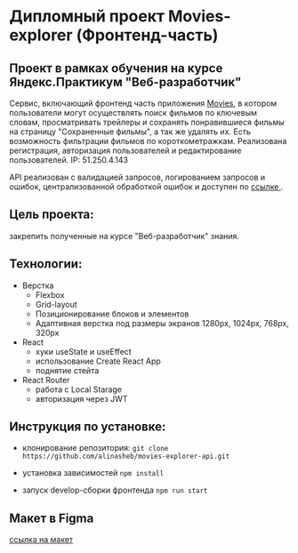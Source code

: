 # Дипломный проект Movies-explorer (Фронтенд-часть)

## Проект в рамках обучения на курсе Яндекс.Практикум "Веб-разработчик"

Сервис, включающий  фронтенд часть приложения [Movies](https://explor.movies.nomoredomains.icu/), в котором пользователи могут осуществлять поиск фильмов по ключевым словам, просматривать трейлеры и сохранять понравившиеся фильмы на страницу "Сохраненные фильмы", а так же удалять их. Есть возможность фильтрации фильмов по короткометражкам. Реализована регистрация, авторизация пользователей и редактирование пользователей. 
IP: 51.250.4.143

API реализован с валидацией запросов, логированием запросов и ошибок, централизованной обработкой ошибок и доступен по [ссылке ]( https://api.explorer.movies.nomoredomains.sbs/).

## Цель проекта:
закрепить полученные на курсе "Веб-разработчик" знания. 

## Технологии:
* Верстка
    - Flexbox
    - Grid-layout
    - Позиционирование блоков и элементов
    - Адаптивная верстка под размеры экранов 1280px, 1024px, 768px, 320px
* React
    - хуки useState и useEffect
    - использование Create React App
    - поднятие стейта
* React Router
    - работа с Local Starage
    - авторизация через JWT


## Инструкция по установке:

* клонирование репозитория: 
`git clone https://github.com/alinasheb/movies-explorer-api.git`

* установка зависимостей
`npm install`

* запуск develop-сборки фронтенда
`npm run start`

## Макет в Figma
[ссылка на макет ]( https://drive.google.com/file/d/1QhFmF10Hvh_s5vuDPG-ypz6vSpYTzSy3/view?usp=sharing)
